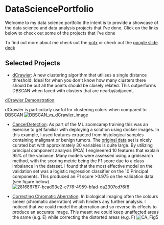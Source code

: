 # DataSciencePortfolio
Welcome to my data science portfolio the intent is to provide a showcase of the data science and data analysis projects that I've done.
Click on the links below to check out some of the projects that I've done

To find out more about me check out the [pptx](https://github.com/mleiwe/DataSciencePortfolio/blob/Introduction/WhoAmI_PlusOneCaseStudy.pptx) or check out the [google slide deck](https://docs.google.com/presentation/d/1Z9ctxT7zOCgElMMbZL1SyI6LiEEJxAnz_YTPMoUKxII/edit?usp=sharing)

## Selected Projects
- [dCrawler](https://github.com/mleiwe/DataSciencePortfolio/tree/main/dCrawler): A new clustering algorithm that utilises a single distance threshold. Ideal for when you don't know how many clusters there should be but all the points should be closely related. This outperforms DBSCAN when faced with clusters that are nearby/adjacent. 

[dCrawler Demonstration](https://github.com/mleiwe/DataSciencePortfolio/assets/29621219/de4ea1c5-5647-4c7a-a54f-5da4afb69c3d)

dCrawler is particularly useful for clustering colors when compared to DBSCAN
![DBSCAN_vs_dCrawler_image](https://github.com/mleiwe/DataSciencePortfolio/assets/29621219/cddbb868-f297-4a94-af2d-465f3af6455d)

- [CancerDetection](https://github.com/mleiwe/DataSciencePortfolio/tree/main/CancerDetection): As part of the ML zoomcamp training this was an exercise to get familiar with deploying a solution using docker images. In this example, I used features extracted from histological samples containing malignant or benign tumors. The [original data](https://archive.ics.uci.edu/dataset/17/breast+cancer+wisconsin+diagnostic) set is nicely curated but with approximately 30 variables is quite large. By utilizing principal component analysis (PCA) I engineered 10 features that explain 95% of the variance. Many models were assessed using a gridsearch method, with the scoring metric being the F1 score due to a class imbalance in the dataset. I found that the most effective model on the validation set was a logistic regression classifier on the 10 Principal components. This produced an F1 score >0.975 on the validation data (see figure below)
   ![281686787-bcad93e2-c776-4959-bfad-da2307cd76f8](https://github.com/mleiwe/DataSciencePortfolio/assets/29621219/30f35410-ee99-4fd5-8104-4b75d8aad2c6)

- [Correcting Chromatic Aberration](https://github.com/mleiwe/DataSciencePortfolio/tree/main/ChromaticAberration): In biological imaging often the colours smeer (chromatic aberration) which hinders any further analysis. I noticed that we could model the aberration and so reverse its effects to produce an accurate image. This meant we could keep unaffected areas the same (e.g. E) while correcting the distorted areas (e.g. F)
![CA_Fig5](https://github.com/mleiwe/DataSciencePortfolio/assets/29621219/c22f85cd-5c6b-489d-858c-e4ddcac89b55)

